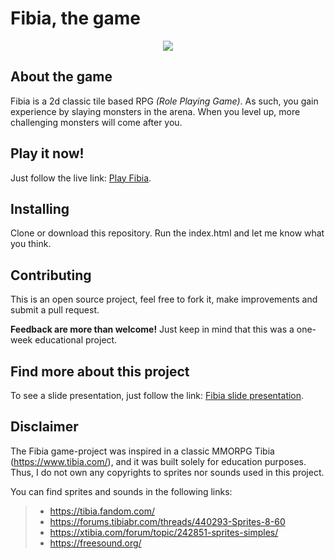 # Fibia, the game
<p align='center'> <img src="https://media.giphy.com/media/h4zBU0vPdDEGL2wG2C/giphy.gif?cid=790b7611db75690129976b7e341ec794b3dc69a6c836a6eb&rid=giphy.gif&ct=g"/> </p>

## About the game
Fibia is a 2d classic tile based RPG *(Role Playing Game)*. As such, you gain experience by slaying monsters in the arena. When you level up, more challenging monsters will come after you.

## Play it now!
Just follow the live link: <a href="https://mfap-1.github.io/fibia-game/">Play Fibia</a>.

## Installing
Clone or download this repository. Run the index.html and let me know what you think.

## Contributing
This is an open source project, feel free to fork it, make improvements and submit a pull request.

**Feedback are more than welcome!** Just keep in mind that this was a one-week educational project.

## Find more about this project
To see a slide presentation, just follow the link: <a href="/">Fibia slide presentation</a>.

## Disclaimer
The Fibia game-project was inspired in a classic MMORPG Tibia (https://www.tibia.com/), and it was built solely for education purposes. Thus, I do not own any copyrights to  sprites nor sounds used in this project.

You can find sprites and sounds in the following links:
>* https://tibia.fandom.com/
>* https://forums.tibiabr.com/threads/440293-Sprites-8-60
>* https://xtibia.com/forum/topic/242851-sprites-simples/
>* https://freesound.org/ 